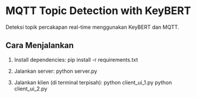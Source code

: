 # MQTT Topic Detection with KeyBERT
Deteksi topik percakapan real-time menggunakan KeyBERT dan MQTT.

## Cara Menjalankan
1. Install dependencies:
   pip install -r requirements.txt
   
2. Jalankan server: 
    python server.py

3. Jalankan klien (di terminal terpisah):
    python client_ui_1.py
    python client_ui_2.py